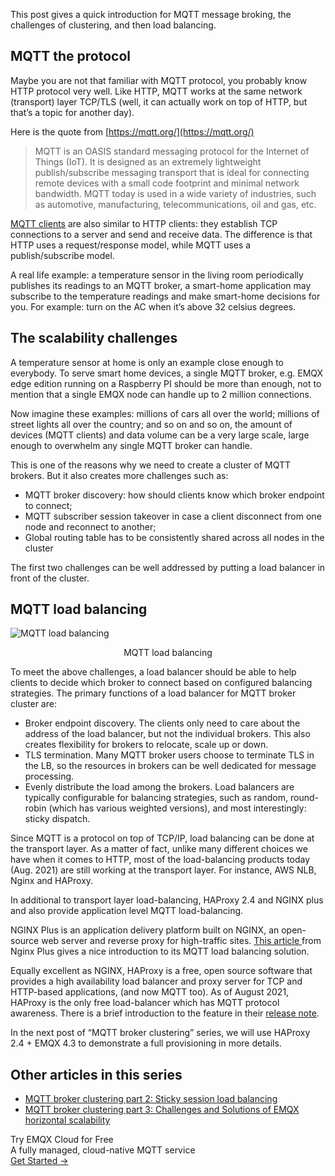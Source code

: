 This post gives a quick introduction for MQTT message broking, the challenges of clustering, and then load balancing.


## MQTT the protocol

Maybe you are not that familiar with MQTT protocol, you probably know HTTP protocol very well. Like HTTP, MQTT works at the same network (transport) layer TCP/TLS (well, it can actually work on top of HTTP, but that’s a topic for another day).

Here is the quote from [https://mqtt.org/](https://mqtt.org/) 

> MQTT is an OASIS standard messaging protocol for the Internet of Things (IoT). It is designed as an extremely lightweight publish/subscribe messaging transport that is ideal for connecting remote devices with a small code footprint and minimal network bandwidth. MQTT today is used in a wide variety of industries, such as automotive, manufacturing, telecommunications, oil and gas, etc.

[MQTT clients](https://www.emqx.com/en/blog/introduction-to-the-commonly-used-mqtt-client-library) are also similar to HTTP clients: they establish TCP connections to a server and send and receive data. The difference is that HTTP uses a request/response model, while MQTT uses a publish/subscribe model.

A real life example: a temperature sensor in the living room periodically publishes its readings to an MQTT broker, a smart-home application may subscribe to the temperature readings and make smart-home decisions for you. For example: turn on the AC when it’s above 32 celsius degrees.



## The scalability challenges

A temperature sensor at home is only an example close enough to everybody. To serve smart home devices, a single MQTT broker, e.g. EMQX edge edition running on a Raspberry PI should be more than enough, not to mention that a single EMQX node can handle up to 2 million connections.

Now imagine these examples: millions of cars all over the world; millions of street lights all over the country; and so on and so on, the amount of devices (MQTT clients) and data volume can be a very large scale, large enough to overwhelm any single MQTT broker can handle. 

This is one of the reasons why we need to create a cluster of MQTT brokers. But it also creates more challenges such as:

- MQTT broker discovery: how should clients know which broker endpoint to connect;
- MQTT subscriber session takeover in case a client disconnect from one node and reconnect to another;
- Global routing table has to be consistently shared across all nodes in the cluster

The first two challenges can be well addressed by putting a load balancer in front of the cluster.



## MQTT load balancing

![MQTT load balancing](https://assets.emqx.com/images/017284bd21723e22993d75f2305jjsjajs.png)

<p align="center">MQTT load balancing</p>


To meet the above challenges, a load balancer should be able to help clients to decide which broker to connect based on configured balancing strategies. The primary functions of a load balancer for MQTT broker cluster are:

- Broker endpoint discovery. The clients only need to care about the address of the load balancer, but not the individual brokers. This also creates flexibility for brokers to relocate, scale up or down.
- TLS termination. Many MQTT broker users choose to terminate TLS in the LB, so the resources in brokers can be well dedicated for message processing.
- Evenly distribute the load among the brokers. Load balancers are typically configurable for balancing strategies, such as random, round-robin (which has various weighted versions), and most interestingly: sticky dispatch.

Since MQTT is a protocol on top of TCP/IP, load balancing can be done at the transport layer. As a matter of fact, unlike many different choices we have when it comes to HTTP, most of the load-balancing products today (Aug. 2021) are still working at the transport layer. For instance, AWS NLB, Nginx and HAProxy.

In additional to transport layer load-balancing, HAProxy 2.4 and NGINX plus and also provide application level MQTT load-balancing.

NGINX Plus is an application delivery platform built on NGINX, an open-source web server and reverse proxy for high-traffic sites. [This article ](https://www.nginx.com/blog/nginx-plus-iot-load-balancing-mqtt/)from Nginx Plus gives a nice introduction to its MQTT load balancing solution.

Equally excellent as NGINX, HAProxy is a free, open source software that provides a high availability load balancer and proxy server for TCP and HTTP-based applications, (and now MQTT too). As of August 2021, HAProxy is the only free load-balancer which has MQTT protocol awareness. There is a brief introduction to the feature in their [release note](https://www.haproxy.com/blog/announcing-haproxy-2-4/). 

In the next post of “MQTT broker clustering” series, we will use HAProxy 2.4 + EMQX 4.3 to demonstrate a full provisioning in more details.

## Other articles in this series

- [MQTT broker clustering part 2: Sticky session load balancing](https://www.emqx.com/en/blog/mqtt-broker-clustering-part-2-sticky-session-load-balancing)
- [MQTT broker clustering part 3: Challenges and Solutions of EMQX horizontal scalability](https://www.emqx.com/en/blog/mqtt-broker-clustering-part-3-challenges-and-solutions-of-emqx-horizontal-scalability)



<section class="promotion">
    <div>
        Try EMQX Cloud for Free
        <div class="is-size-14 is-text-normal has-text-weight-normal">A fully managed, cloud-native MQTT service</div>
    </div>
    <a href="https://accounts.emqx.com/signup?continue=https://cloud-intl.emqx.com/console/deployments/0?oper=new" class="button is-gradient px-5">Get Started →</a >
</section>
